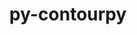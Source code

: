---
title: "py-contourpy"
layout: cache
categories: [package, develop]
meta: {"compilers": ["apple-clang@=16.0.0", "gcc@=11.1.0", "gcc@=11.4.0", "gcc@=13.2.0", "gcc@=7.5.0", "gcc@=9.4.0", "oneapi@=2024.2.1"], "num_specs": 147, "num_specs_by_stack": {"data-vis-sdk": 8, "e4s": 29, "e4s-neoverse-v2": 14, "e4s-neoverse_v1": 15, "e4s-oneapi": 28, "e4s-power": 5, "e4s-rocm-external": 8, "hep": 8, "ml-darwin-aarch64-mps": 7, "ml-linux-aarch64-cpu": 7, "ml-linux-aarch64-cuda": 7, "ml-linux-x86_64-cpu": 8, "ml-linux-x86_64-cuda": 8, "radiuss": 7, "root": 147}, "oss": ["sequoia", "ubuntu18.04", "ubuntu20.04", "ubuntu22.04", "ubuntu24.04"], "platforms": ["darwin", "linux"], "stacks": ["data-vis-sdk", "e4s", "e4s-neoverse-v2", "e4s-neoverse_v1", "e4s-oneapi", "e4s-power", "e4s-rocm-external", "hep", "ml-darwin-aarch64-mps", "ml-linux-aarch64-cpu", "ml-linux-aarch64-cuda", "ml-linux-x86_64-cpu", "ml-linux-x86_64-cuda", "radiuss", "root"], "targets": ["aarch64", "neoverse_v1", "neoverse_v2", "ppc64le", "x86_64_v3"], "versions": ["1.3.0"]}
spec_details: [{"compiler": "oneapi@=2024.2.1", "hash": "2aprotrpthcj2fiklmwonflpxb5biogd", "os": "ubuntu22.04", "platform": "linux", "size": "-", "stacks": ["root"], "target": "x86_64_v3", "variants": ["build_system=python_pip"], "versions": ["1.3.0"]}, {"compiler": "gcc@=13.2.0", "hash": "2b6pyvbyzsfceay7er5shksqb3ooanvd", "os": "ubuntu24.04", "platform": "linux", "size": "-", "stacks": ["ml-linux-x86_64-cpu", "ml-linux-x86_64-cuda", "root"], "target": "x86_64_v3", "variants": ["build_system=python_pip"], "versions": ["1.3.0"]}, {"compiler": "gcc@=11.4.0", "hash": "35ulptv5rbwmihwou7sdgeiubwf3hyzd", "os": "ubuntu22.04", "platform": "linux", "size": "-", "stacks": ["e4s", "e4s-rocm-external", "root"], "target": "x86_64_v3", "variants": ["build_system=python_pip"], "versions": ["1.3.0"]}, {"compiler": "oneapi@=2024.2.1", "hash": "3carjgo4aosxeb2yft7jbiy7rgkgxl56", "os": "ubuntu22.04", "platform": "linux", "size": "-", "stacks": ["e4s-oneapi", "root"], "target": "x86_64_v3", "variants": ["build_system=python_pip"], "versions": ["1.3.0"]}, {"compiler": "gcc@=7.5.0", "hash": "46xc65rjhcbgxy2pzpclw5ufmm4vl5rn", "os": "ubuntu18.04", "platform": "linux", "size": "-", "stacks": ["radiuss", "root"], "target": "x86_64_v3", "variants": ["build_system=python_pip"], "versions": ["1.3.0"]}, {"compiler": "oneapi@=2024.2.1", "hash": "4agm72a4husq3fr54wiale2c7umq6aek", "os": "ubuntu22.04", "platform": "linux", "size": "-", "stacks": ["e4s-oneapi", "root"], "target": "x86_64_v3", "variants": ["build_system=python_pip"], "versions": ["1.3.0"]}, {"compiler": "gcc@=13.2.0", "hash": "4aj6tfg76qtsp4uelk6sa4q5g4dsfzqk", "os": "ubuntu24.04", "platform": "linux", "size": "-", "stacks": ["ml-linux-x86_64-cpu", "ml-linux-x86_64-cuda", "root"], "target": "x86_64_v3", "variants": ["build_system=python_pip"], "versions": ["1.3.0"]}, {"compiler": "gcc@=11.4.0", "hash": "4jna2cx7ot6ed2dv3zfytxd4xcila642", "os": "ubuntu22.04", "platform": "linux", "size": "-", "stacks": ["e4s", "root"], "target": "x86_64_v3", "variants": ["build_system=python_pip"], "versions": ["1.3.0"]}, {"compiler": "gcc@=7.5.0", "hash": "57ce5zl54k3avlm3tmnoqcdn2goyy4e2", "os": "ubuntu18.04", "platform": "linux", "size": "-", "stacks": ["radiuss", "root"], "target": "x86_64_v3", "variants": ["build_system=python_pip"], "versions": ["1.3.0"]}, {"compiler": "gcc@=11.4.0", "hash": "5ftmys5ebgliggyv7f65nbkend73bhkm", "os": "ubuntu22.04", "platform": "linux", "size": "-", "stacks": ["e4s-neoverse_v1", "root"], "target": "neoverse_v1", "variants": ["build_system=python_pip"], "versions": ["1.3.0"]}, {"compiler": "gcc@=11.4.0", "hash": "5hvr7ln5bes6etlwssony2ce5wy6lpfs", "os": "ubuntu22.04", "platform": "linux", "size": "-", "stacks": ["root"], "target": "x86_64_v3", "variants": ["build_system=python_pip"], "versions": ["1.3.0"]}, {"compiler": "gcc@=11.4.0", "hash": "5r55ejpz2vqbn4xldcfxua5uukzq3y5i", "os": "ubuntu22.04", "platform": "linux", "size": "-", "stacks": ["root"], "target": "neoverse_v2", "variants": ["build_system=python_pip"], "versions": ["1.3.0"]}, {"compiler": "gcc@=11.4.0", "hash": "5uz53ukttvbrxquwikvlp6zr76zqjema", "os": "ubuntu22.04", "platform": "linux", "size": "-", "stacks": ["e4s-neoverse_v1", "root"], "target": "neoverse_v1", "variants": ["build_system=python_pip"], "versions": ["1.3.0"]}, {"compiler": "oneapi@=2024.2.1", "hash": "6gvrnazzt4cnsnchhufjeyjdllz3d6dc", "os": "ubuntu22.04", "platform": "linux", "size": "-", "stacks": ["e4s-oneapi", "root"], "target": "x86_64_v3", "variants": ["build_system=python_pip"], "versions": ["1.3.0"]}, {"compiler": "gcc@=9.4.0", "hash": "6hjrti33tcepdybwdjwtzdlrfxzs7nou", "os": "ubuntu20.04", "platform": "linux", "size": "-", "stacks": ["e4s-power", "root"], "target": "ppc64le", "variants": ["build_system=python_pip"], "versions": ["1.3.0"]}, {"compiler": "gcc@=11.4.0", "hash": "6nfblhtxgyfpz2ajkpvvhw664zw4iu3k", "os": "ubuntu22.04", "platform": "linux", "size": "-", "stacks": ["e4s", "root"], "target": "x86_64_v3", "variants": ["build_system=python_pip"], "versions": ["1.3.0"]}, {"compiler": "gcc@=13.2.0", "hash": "6q7mulehyp5d6fl37ebtu2xaoic22tl6", "os": "ubuntu24.04", "platform": "linux", "size": "-", "stacks": ["ml-linux-x86_64-cpu", "ml-linux-x86_64-cuda", "root"], "target": "x86_64_v3", "variants": ["build_system=python_pip"], "versions": ["1.3.0"]}, {"compiler": "gcc@=13.2.0", "hash": "74xc3oudznb64mmlbfqa644x3flx5m4m", "os": "ubuntu24.04", "platform": "linux", "size": "-", "stacks": ["ml-linux-aarch64-cpu", "ml-linux-aarch64-cuda", "root"], "target": "aarch64", "variants": ["build_system=python_pip"], "versions": ["1.3.0"]}, {"compiler": "gcc@=11.4.0", "hash": "7gztjb37oi6w2ncgqj3wcfnxdgpu3zsb", "os": "ubuntu22.04", "platform": "linux", "size": "-", "stacks": ["e4s", "root"], "target": "x86_64_v3", "variants": ["build_system=python_pip"], "versions": ["1.3.0"]}, {"compiler": "oneapi@=2024.2.1", "hash": "7tuyk7hfgcglh6m3uus2whf5qmemof7b", "os": "ubuntu22.04", "platform": "linux", "size": "-", "stacks": ["e4s-oneapi", "root"], "target": "x86_64_v3", "variants": ["build_system=python_pip"], "versions": ["1.3.0"]}, {"compiler": "gcc@=11.4.0", "hash": "7y6ajxipkgint7bryjph4iysvodj5kfa", "os": "ubuntu22.04", "platform": "linux", "size": "-", "stacks": ["e4s", "root"], "target": "x86_64_v3", "variants": ["build_system=python_pip"], "versions": ["1.3.0"]}, {"compiler": "gcc@=9.4.0", "hash": "am5slyt3pee2aaaxud6w2qgvzr4sfjdw", "os": "ubuntu20.04", "platform": "linux", "size": "-", "stacks": ["e4s-power", "root"], "target": "ppc64le", "variants": ["build_system=python_pip"], "versions": ["1.3.0"]}, {"compiler": "gcc@=13.2.0", "hash": "aqmy5heqdntbjyqteqraficclwlovbrb", "os": "ubuntu24.04", "platform": "linux", "size": "-", "stacks": ["ml-linux-aarch64-cpu", "ml-linux-aarch64-cuda", "root"], "target": "aarch64", "variants": ["build_system=python_pip"], "versions": ["1.3.0"]}, {"compiler": "gcc@=11.4.0", "hash": "asqjag2aqbrjwfonp4ixgnkzqrn7hxy3", "os": "ubuntu22.04", "platform": "linux", "size": "-", "stacks": ["e4s-neoverse_v1", "root"], "target": "neoverse_v1", "variants": ["build_system=python_pip"], "versions": ["1.3.0"]}, {"compiler": "gcc@=11.4.0", "hash": "avvecjteiox4k5jfjtew62jkb2pbok3n", "os": "ubuntu22.04", "platform": "linux", "size": "-", "stacks": ["e4s", "root"], "target": "x86_64_v3", "variants": ["build_system=python_pip"], "versions": ["1.3.0"]}, {"compiler": "oneapi@=2024.2.1", "hash": "az6qln7s3e2b27ern566fo5koqegxlq3", "os": "ubuntu22.04", "platform": "linux", "size": "-", "stacks": ["root"], "target": "x86_64_v3", "variants": ["build_system=python_pip"], "versions": ["1.3.0"]}, {"compiler": "gcc@=11.4.0", "hash": "barsqyxae5vumdsnlhfbyh7tg4qfjkgs", "os": "ubuntu22.04", "platform": "linux", "size": "-", "stacks": ["e4s", "root"], "target": "x86_64_v3", "variants": ["build_system=python_pip"], "versions": ["1.3.0"]}, {"compiler": "gcc@=11.4.0", "hash": "bjwcxk3f3svxj5yg4o3n75p6nta4eyde", "os": "ubuntu22.04", "platform": "linux", "size": "-", "stacks": ["e4s", "root"], "target": "x86_64_v3", "variants": ["build_system=python_pip"], "versions": ["1.3.0"]}, {"compiler": "gcc@=9.4.0", "hash": "bqfm4fnxfif64mz3itp6kjhgule7gqzy", "os": "ubuntu20.04", "platform": "linux", "size": "-", "stacks": ["e4s-power", "root"], "target": "ppc64le", "variants": ["build_system=python_pip"], "versions": ["1.3.0"]}, {"compiler": "gcc@=13.2.0", "hash": "brztmh7wkpixubh6xojlm3yg4dp2swp4", "os": "ubuntu24.04", "platform": "linux", "size": "-", "stacks": ["ml-linux-aarch64-cpu", "ml-linux-aarch64-cuda", "root"], "target": "aarch64", "variants": ["build_system=python_pip"], "versions": ["1.3.0"]}, {"compiler": "gcc@=11.1.0", "hash": "c36as4lsid25rt6t5i24agw74iybwvzy", "os": "ubuntu20.04", "platform": "linux", "size": "-", "stacks": ["data-vis-sdk", "root"], "target": "x86_64_v3", "variants": ["build_system=python_pip"], "versions": ["1.3.0"]}, {"compiler": "gcc@=13.2.0", "hash": "c6goxqsfqvlz2mwrmldbckmo7bwpporo", "os": "ubuntu24.04", "platform": "linux", "size": "-", "stacks": ["root"], "target": "aarch64", "variants": ["build_system=python_pip"], "versions": ["1.3.0"]}, {"compiler": "apple-clang@=16.0.0", "hash": "cc5iirmiunspeqaidxhkuvakulgx3hn5", "os": "sequoia", "platform": "darwin", "size": "-", "stacks": ["ml-darwin-aarch64-mps", "root"], "target": "aarch64", "variants": ["build_system=python_pip"], "versions": ["1.3.0"]}, {"compiler": "gcc@=11.4.0", "hash": "cdqsucx7nxmruxgukwurqngshjena25o", "os": "ubuntu22.04", "platform": "linux", "size": "-", "stacks": ["e4s", "root"], "target": "x86_64_v3", "variants": ["build_system=python_pip"], "versions": ["1.3.0"]}, {"compiler": "gcc@=11.4.0", "hash": "cjvapi3iroqobremf662na7skmbbuuyf", "os": "ubuntu22.04", "platform": "linux", "size": "-", "stacks": ["root"], "target": "x86_64_v3", "variants": ["build_system=python_pip"], "versions": ["1.3.0"]}, {"compiler": "oneapi@=2024.2.1", "hash": "clene7cnyrslz3getnyypya6p7qxujlf", "os": "ubuntu22.04", "platform": "linux", "size": "-", "stacks": ["e4s-oneapi", "root"], "target": "x86_64_v3", "variants": ["build_system=python_pip"], "versions": ["1.3.0"]}, {"compiler": "gcc@=13.2.0", "hash": "cmf3zxhtnjmw4seuhewhcamjv5vd2qcl", "os": "ubuntu24.04", "platform": "linux", "size": "-", "stacks": ["ml-linux-aarch64-cpu", "ml-linux-aarch64-cuda", "root"], "target": "aarch64", "variants": ["build_system=python_pip"], "versions": ["1.3.0"]}, {"compiler": "gcc@=11.1.0", "hash": "crotv6m3datdb5hneviw3twd42all24p", "os": "ubuntu20.04", "platform": "linux", "size": "-", "stacks": ["data-vis-sdk", "root"], "target": "x86_64_v3", "variants": ["build_system=python_pip"], "versions": ["1.3.0"]}, {"compiler": "gcc@=11.4.0", "hash": "d32jjnhk2x46jag6v673xywc3ufw4kvv", "os": "ubuntu22.04", "platform": "linux", "size": "-", "stacks": ["e4s-neoverse_v1", "root"], "target": "neoverse_v1", "variants": ["build_system=python_pip"], "versions": ["1.3.0"]}, {"compiler": "gcc@=11.4.0", "hash": "dq72bymijd6e6owhfnutcjzbwc3jpjvl", "os": "ubuntu22.04", "platform": "linux", "size": "-", "stacks": ["e4s-neoverse_v1", "root"], "target": "neoverse_v1", "variants": ["build_system=python_pip"], "versions": ["1.3.0"]}, {"compiler": "gcc@=7.5.0", "hash": "e3o5b72xy2yebjgsrkdusekttoumiar4", "os": "ubuntu18.04", "platform": "linux", "size": "-", "stacks": ["radiuss", "root"], "target": "x86_64_v3", "variants": ["build_system=python_pip"], "versions": ["1.3.0"]}, {"compiler": "gcc@=11.4.0", "hash": "e47vyclezjqjnj7fpq3hvcapj5cwhfv6", "os": "ubuntu22.04", "platform": "linux", "size": "-", "stacks": ["e4s-neoverse_v1", "root"], "target": "neoverse_v1", "variants": ["build_system=python_pip"], "versions": ["1.3.0"]}, {"compiler": "gcc@=11.1.0", "hash": "efvyi4uh4r3xcfxvxkzo5hjx6agieznk", "os": "ubuntu20.04", "platform": "linux", "size": "-", "stacks": ["data-vis-sdk", "root"], "target": "x86_64_v3", "variants": ["build_system=python_pip"], "versions": ["1.3.0"]}, {"compiler": "gcc@=11.4.0", "hash": "ewffozybub4fl7nhq6fojmumncirphmp", "os": "ubuntu22.04", "platform": "linux", "size": "-", "stacks": ["e4s", "e4s-rocm-external", "root"], "target": "x86_64_v3", "variants": ["build_system=python_pip"], "versions": ["1.3.0"]}, {"compiler": "gcc@=11.4.0", "hash": "f2pppqz5pib6pajldblowqslgvlaqvof", "os": "ubuntu22.04", "platform": "linux", "size": "-", "stacks": ["e4s-neoverse-v2", "root"], "target": "neoverse_v2", "variants": ["build_system=python_pip"], "versions": ["1.3.0"]}, {"compiler": "oneapi@=2024.2.1", "hash": "fob33iw7sjkl6aoq47ljt3dqolp5lo3r", "os": "ubuntu22.04", "platform": "linux", "size": "-", "stacks": ["e4s-oneapi", "root"], "target": "x86_64_v3", "variants": ["build_system=python_pip"], "versions": ["1.3.0"]}, {"compiler": "oneapi@=2024.2.1", "hash": "fopoyvhtbeiwdgasjlhqjbvx7yjryfbt", "os": "ubuntu22.04", "platform": "linux", "size": "-", "stacks": ["e4s-oneapi", "root"], "target": "x86_64_v3", "variants": ["build_system=python_pip"], "versions": ["1.3.0"]}, {"compiler": "gcc@=11.4.0", "hash": "fthnvdldle5nsi7fcmuwsmmh5ohxpyif", "os": "ubuntu22.04", "platform": "linux", "size": "-", "stacks": ["hep", "root"], "target": "x86_64_v3", "variants": ["build_system=python_pip"], "versions": ["1.3.0"]}, {"compiler": "gcc@=11.4.0", "hash": "g47ihov3lwhb33yvr26qg4s4msv2wtvu", "os": "ubuntu22.04", "platform": "linux", "size": "-", "stacks": ["e4s-neoverse_v1", "root"], "target": "neoverse_v1", "variants": ["build_system=python_pip"], "versions": ["1.3.0"]}, {"compiler": "apple-clang@=16.0.0", "hash": "gae74powv3a7b7j3ense7cxaeugo44m3", "os": "sequoia", "platform": "darwin", "size": "-", "stacks": ["ml-darwin-aarch64-mps", "root"], "target": "aarch64", "variants": ["build_system=python_pip"], "versions": ["1.3.0"]}, {"compiler": "gcc@=11.4.0", "hash": "gditilgtuuv7f2ntbwwo4uokfqs2mgz5", "os": "ubuntu22.04", "platform": "linux", "size": "-", "stacks": ["e4s", "root"], "target": "x86_64_v3", "variants": ["build_system=python_pip"], "versions": ["1.3.0"]}, {"compiler": "oneapi@=2024.2.1", "hash": "genmfofxjf3iqsjpom3v4g7vh3fhzdi3", "os": "ubuntu22.04", "platform": "linux", "size": "-", "stacks": ["e4s-oneapi", "root"], "target": "x86_64_v3", "variants": ["build_system=python_pip"], "versions": ["1.3.0"]}, {"compiler": "gcc@=11.4.0", "hash": "giav4tig7tsvefbztmwztkmskbkjk52i", "os": "ubuntu22.04", "platform": "linux", "size": "-", "stacks": ["e4s", "root"], "target": "x86_64_v3", "variants": ["build_system=python_pip"], "versions": ["1.3.0"]}, {"compiler": "gcc@=11.4.0", "hash": "gl253hckn2rdm6cdoh3woinszpylgivf", "os": "ubuntu22.04", "platform": "linux", "size": "-", "stacks": ["e4s-neoverse-v2", "root"], "target": "neoverse_v2", "variants": ["build_system=python_pip"], "versions": ["1.3.0"]}, {"compiler": "oneapi@=2024.2.1", "hash": "gr64wbcvcaliv6oduge5dpq6s2opkcwi", "os": "ubuntu22.04", "platform": "linux", "size": "-", "stacks": ["e4s-oneapi", "root"], "target": "x86_64_v3", "variants": ["build_system=python_pip"], "versions": ["1.3.0"]}, {"compiler": "gcc@=11.4.0", "hash": "gu7zydrmzmlwphe4fzg75bjow6ihhogd", "os": "ubuntu22.04", "platform": "linux", "size": "-", "stacks": ["hep", "root"], "target": "x86_64_v3", "variants": ["build_system=python_pip"], "versions": ["1.3.0"]}, {"compiler": "gcc@=11.4.0", "hash": "hbx2wulgtdynjzf4vwzwskdllropha4g", "os": "ubuntu22.04", "platform": "linux", "size": "-", "stacks": ["e4s", "e4s-rocm-external", "root"], "target": "x86_64_v3", "variants": ["build_system=python_pip"], "versions": ["1.3.0"]}, {"compiler": "oneapi@=2024.2.1", "hash": "hccq4xzxg3see3zvy4gd22l5ec62bgvq", "os": "ubuntu22.04", "platform": "linux", "size": "-", "stacks": ["e4s-oneapi", "root"], "target": "x86_64_v3", "variants": ["build_system=python_pip"], "versions": ["1.3.0"]}, {"compiler": "gcc@=11.4.0", "hash": "hqlovyew7kbawif6bdxykd5qwhg5hsfs", "os": "ubuntu22.04", "platform": "linux", "size": "-", "stacks": ["e4s-neoverse-v2", "root"], "target": "neoverse_v2", "variants": ["build_system=python_pip"], "versions": ["1.3.0"]}, {"compiler": "gcc@=13.2.0", "hash": "hrbgut52bgdyrm3vhduzgqghkctg4xhh", "os": "ubuntu24.04", "platform": "linux", "size": "-", "stacks": ["ml-linux-x86_64-cpu", "ml-linux-x86_64-cuda", "root"], "target": "x86_64_v3", "variants": ["build_system=python_pip"], "versions": ["1.3.0"]}, {"compiler": "gcc@=13.2.0", "hash": "i43tgqhxbx3k6lgcjnr4xyx3rx5nlss2", "os": "ubuntu24.04", "platform": "linux", "size": "-", "stacks": ["ml-linux-x86_64-cpu", "ml-linux-x86_64-cuda", "root"], "target": "x86_64_v3", "variants": ["build_system=python_pip"], "versions": ["1.3.0"]}, {"compiler": "oneapi@=2024.2.1", "hash": "i6jgh3m42dzszc5rve3znlhewuie555t", "os": "ubuntu22.04", "platform": "linux", "size": "-", "stacks": ["e4s-oneapi", "root"], "target": "x86_64_v3", "variants": ["build_system=python_pip"], "versions": ["1.3.0"]}, {"compiler": "gcc@=11.4.0", "hash": "i6pkka5lzcehpgsy6fywetijjcxhjxwq", "os": "ubuntu22.04", "platform": "linux", "size": "-", "stacks": ["e4s-neoverse-v2", "root"], "target": "neoverse_v2", "variants": ["build_system=python_pip"], "versions": ["1.3.0"]}, {"compiler": "gcc@=13.2.0", "hash": "ie522lgl37glznzl7rvdmrrmmgdjd4g5", "os": "ubuntu24.04", "platform": "linux", "size": "-", "stacks": ["ml-linux-aarch64-cpu", "ml-linux-aarch64-cuda", "root"], "target": "aarch64", "variants": ["build_system=python_pip"], "versions": ["1.3.0"]}, {"compiler": "gcc@=11.4.0", "hash": "ija6gcmfxlzpa7nzzfvy7ax5ydnbhhho", "os": "ubuntu22.04", "platform": "linux", "size": "-", "stacks": ["e4s", "root"], "target": "x86_64_v3", "variants": ["build_system=python_pip"], "versions": ["1.3.0"]}, {"compiler": "oneapi@=2024.2.1", "hash": "iq7t3nhzoqvpqaocz3kmpiesqolvq7gw", "os": "ubuntu22.04", "platform": "linux", "size": "-", "stacks": ["e4s-oneapi", "root"], "target": "x86_64_v3", "variants": ["build_system=python_pip"], "versions": ["1.3.0"]}, {"compiler": "gcc@=11.4.0", "hash": "iqrjsrezrxt5gvmroxtlp5ph7gu53buj", "os": "ubuntu22.04", "platform": "linux", "size": "-", "stacks": ["e4s-neoverse-v2", "root"], "target": "neoverse_v2", "variants": ["build_system=python_pip"], "versions": ["1.3.0"]}, {"compiler": "gcc@=11.1.0", "hash": "iy6wrorkraqdkz6absb2hg6j22gdl7mu", "os": "ubuntu20.04", "platform": "linux", "size": "-", "stacks": ["data-vis-sdk", "root"], "target": "x86_64_v3", "variants": ["build_system=python_pip"], "versions": ["1.3.0"]}, {"compiler": "apple-clang@=16.0.0", "hash": "jaa4vkb2bzls7uno7yjp6iuiajmigivf", "os": "sequoia", "platform": "darwin", "size": "-", "stacks": ["ml-darwin-aarch64-mps", "root"], "target": "aarch64", "variants": ["build_system=python_pip"], "versions": ["1.3.0"]}, {"compiler": "gcc@=11.4.0", "hash": "jdppwzlcwjruqwhzdb6tne3rxbdc3usp", "os": "ubuntu22.04", "platform": "linux", "size": "-", "stacks": ["hep", "root"], "target": "x86_64_v3", "variants": ["build_system=python_pip"], "versions": ["1.3.0"]}, {"compiler": "gcc@=7.5.0", "hash": "jhj7uggpy6jnccjrdgziirjsaafo5qyc", "os": "ubuntu18.04", "platform": "linux", "size": "-", "stacks": ["root"], "target": "x86_64_v3", "variants": ["build_system=python_pip"], "versions": ["1.3.0"]}, {"compiler": "gcc@=11.4.0", "hash": "jlby5tt2bdzouyaypnvishepvm3vm6np", "os": "ubuntu22.04", "platform": "linux", "size": "-", "stacks": ["e4s-neoverse-v2", "root"], "target": "neoverse_v2", "variants": ["build_system=python_pip"], "versions": ["1.3.0"]}, {"compiler": "gcc@=11.1.0", "hash": "jqx3y7yud6wx3ftqqhdl3k7tkg7l5ixm", "os": "ubuntu20.04", "platform": "linux", "size": "-", "stacks": ["data-vis-sdk", "root"], "target": "x86_64_v3", "variants": ["build_system=python_pip"], "versions": ["1.3.0"]}, {"compiler": "oneapi@=2024.2.1", "hash": "jr35wljmnhrerjjmof5laksnxoblbaw5", "os": "ubuntu22.04", "platform": "linux", "size": "-", "stacks": ["e4s-oneapi", "root"], "target": "x86_64_v3", "variants": ["build_system=python_pip"], "versions": ["1.3.0"]}, {"compiler": "oneapi@=2024.2.1", "hash": "jtwns6jtg2wfsdmio33lewi52usngvpj", "os": "ubuntu22.04", "platform": "linux", "size": "-", "stacks": ["e4s-oneapi", "root"], "target": "x86_64_v3", "variants": ["build_system=python_pip"], "versions": ["1.3.0"]}, {"compiler": "gcc@=11.4.0", "hash": "jxnnldnfrk7gjqmlf3jaf5zinwnvlagc", "os": "ubuntu22.04", "platform": "linux", "size": "-", "stacks": ["e4s", "root"], "target": "x86_64_v3", "variants": ["build_system=python_pip"], "versions": ["1.3.0"]}, {"compiler": "gcc@=9.4.0", "hash": "jybd23du3ngtywsjuldewqzbi5ds7i22", "os": "ubuntu20.04", "platform": "linux", "size": "-", "stacks": ["e4s-power", "root"], "target": "ppc64le", "variants": ["build_system=python_pip"], "versions": ["1.3.0"]}, {"compiler": "gcc@=13.2.0", "hash": "k5k4jw2w4zteehvn7hyj4yoll2aonqba", "os": "ubuntu24.04", "platform": "linux", "size": "-", "stacks": ["ml-linux-x86_64-cpu", "ml-linux-x86_64-cuda", "root"], "target": "x86_64_v3", "variants": ["build_system=python_pip"], "versions": ["1.3.0"]}, {"compiler": "oneapi@=2024.2.1", "hash": "k73zonr3phlvasrmmn7g74uuvkkvfqeq", "os": "ubuntu22.04", "platform": "linux", "size": "-", "stacks": ["e4s-oneapi", "root"], "target": "x86_64_v3", "variants": ["build_system=python_pip"], "versions": ["1.3.0"]}, {"compiler": "gcc@=11.4.0", "hash": "kahqixszwavn2jykjtcyxbrgznp273ma", "os": "ubuntu22.04", "platform": "linux", "size": "-", "stacks": ["e4s-neoverse_v1", "root"], "target": "neoverse_v1", "variants": ["build_system=python_pip"], "versions": ["1.3.0"]}, {"compiler": "oneapi@=2024.2.1", "hash": "kiobx45l2wvyvlnukz4ehqhfigv3yw5g", "os": "ubuntu22.04", "platform": "linux", "size": "-", "stacks": ["e4s-oneapi", "root"], "target": "x86_64_v3", "variants": ["build_system=python_pip"], "versions": ["1.3.0"]}, {"compiler": "gcc@=11.4.0", "hash": "ldsquyjzdzupn42ynupnwljdcdlniblh", "os": "ubuntu22.04", "platform": "linux", "size": "-", "stacks": ["e4s", "e4s-rocm-external", "root"], "target": "x86_64_v3", "variants": ["build_system=python_pip"], "versions": ["1.3.0"]}, {"compiler": "oneapi@=2024.2.1", "hash": "lhre5fhoyywhgdvji7uzcj6uxfkn3v4b", "os": "ubuntu22.04", "platform": "linux", "size": "-", "stacks": ["e4s-oneapi", "root"], "target": "x86_64_v3", "variants": ["build_system=python_pip"], "versions": ["1.3.0"]}, {"compiler": "gcc@=11.4.0", "hash": "lshrv3uoxezjtkm3xwqmlqetwhasefi3", "os": "ubuntu22.04", "platform": "linux", "size": "-", "stacks": ["e4s-neoverse-v2", "root"], "target": "neoverse_v2", "variants": ["build_system=python_pip"], "versions": ["1.3.0"]}, {"compiler": "gcc@=11.4.0", "hash": "lssehw3ihf5fktzwdvbvfuq7bcgnq7gb", "os": "ubuntu22.04", "platform": "linux", "size": "-", "stacks": ["e4s-neoverse_v1", "root"], "target": "neoverse_v1", "variants": ["build_system=python_pip"], "versions": ["1.3.0"]}, {"compiler": "gcc@=13.2.0", "hash": "lztykt6oj6upchme3y2pc5g2eghgsaer", "os": "ubuntu24.04", "platform": "linux", "size": "-", "stacks": ["ml-linux-x86_64-cpu", "ml-linux-x86_64-cuda", "root"], "target": "x86_64_v3", "variants": ["build_system=python_pip"], "versions": ["1.3.0"]}, {"compiler": "oneapi@=2024.2.1", "hash": "m4fsxtmj75hms47as2sdpsjjemke6dry", "os": "ubuntu22.04", "platform": "linux", "size": "-", "stacks": ["e4s-oneapi", "root"], "target": "x86_64_v3", "variants": ["build_system=python_pip"], "versions": ["1.3.0"]}, {"compiler": "gcc@=11.1.0", "hash": "mcc5stp6fbhxfvywx2ofanif4upohm5g", "os": "ubuntu20.04", "platform": "linux", "size": "-", "stacks": ["data-vis-sdk", "root"], "target": "x86_64_v3", "variants": ["build_system=python_pip"], "versions": ["1.3.0"]}, {"compiler": "oneapi@=2024.2.1", "hash": "mcz2qzvkfeyx5kfw77c45yoja5qxkmhq", "os": "ubuntu22.04", "platform": "linux", "size": "-", "stacks": ["e4s-oneapi", "root"], "target": "x86_64_v3", "variants": ["build_system=python_pip"], "versions": ["1.3.0"]}, {"compiler": "gcc@=11.4.0", "hash": "mlacakx63qneapgvqjpd7sxpp6fb6jb4", "os": "ubuntu22.04", "platform": "linux", "size": "-", "stacks": ["e4s-neoverse-v2", "root"], "target": "neoverse_v2", "variants": ["build_system=python_pip"], "versions": ["1.3.0"]}, {"compiler": "oneapi@=2024.2.1", "hash": "msewfehkjv2ksqkbcew2jcnoiovw5j2n", "os": "ubuntu22.04", "platform": "linux", "size": "-", "stacks": ["e4s-oneapi", "root"], "target": "x86_64_v3", "variants": ["build_system=python_pip"], "versions": ["1.3.0"]}, {"compiler": "gcc@=11.4.0", "hash": "mwpqpzbp6yg465pcqg2rwmz4t5oi3qrd", "os": "ubuntu22.04", "platform": "linux", "size": "-", "stacks": ["e4s-neoverse_v1", "root"], "target": "neoverse_v1", "variants": ["build_system=python_pip"], "versions": ["1.3.0"]}, {"compiler": "gcc@=11.4.0", "hash": "npcplzj3adzmx7orf3cunbkarjqfycu3", "os": "ubuntu22.04", "platform": "linux", "size": "-", "stacks": ["e4s", "root"], "target": "x86_64_v3", "variants": ["build_system=python_pip"], "versions": ["1.3.0"]}, {"compiler": "gcc@=11.4.0", "hash": "nwvf5gpizviz7gocfpdpoe2jcc275o2k", "os": "ubuntu22.04", "platform": "linux", "size": "-", "stacks": ["root"], "target": "neoverse_v2", "variants": ["build_system=python_pip"], "versions": ["1.3.0"]}, {"compiler": "apple-clang@=16.0.0", "hash": "nypbcicmdm4wtub6hifr4juixatpd342", "os": "sequoia", "platform": "darwin", "size": "-", "stacks": ["ml-darwin-aarch64-mps", "root"], "target": "aarch64", "variants": ["build_system=python_pip"], "versions": ["1.3.0"]}, {"compiler": "gcc@=7.5.0", "hash": "ofchfjrdeit6kiwgvb4cg5skealbglx6", "os": "ubuntu18.04", "platform": "linux", "size": "-", "stacks": ["radiuss", "root"], "target": "x86_64_v3", "variants": ["build_system=python_pip"], "versions": ["1.3.0"]}, {"compiler": "gcc@=13.2.0", "hash": "oup6kmiafr23r3wd75fqj43myavwcsqr", "os": "ubuntu24.04", "platform": "linux", "size": "-", "stacks": ["ml-linux-aarch64-cpu", "ml-linux-aarch64-cuda", "root"], "target": "aarch64", "variants": ["build_system=python_pip"], "versions": ["1.3.0"]}, {"compiler": "gcc@=11.4.0", "hash": "p2uv2va77fropyfyusmzgbycph4ck3t3", "os": "ubuntu22.04", "platform": "linux", "size": "-", "stacks": ["hep", "root"], "target": "x86_64_v3", "variants": ["build_system=python_pip"], "versions": ["1.3.0"]}, {"compiler": "apple-clang@=16.0.0", "hash": "p6dt7uv4ww7je3auigfhbtwizzov5ukx", "os": "sequoia", "platform": "darwin", "size": "-", "stacks": ["ml-darwin-aarch64-mps", "root"], "target": "aarch64", "variants": ["build_system=python_pip"], "versions": ["1.3.0"]}, {"compiler": "gcc@=11.4.0", "hash": "pdgscvjqhy7oewy2vxjgio7izpuyjhaj", "os": "ubuntu22.04", "platform": "linux", "size": "-", "stacks": ["e4s", "root"], "target": "x86_64_v3", "variants": ["build_system=python_pip"], "versions": ["1.3.0"]}, {"compiler": "gcc@=13.2.0", "hash": "pdr6rajy5a2zqwo4w6fwiwedhy6yn3kz", "os": "ubuntu24.04", "platform": "linux", "size": "-", "stacks": ["ml-linux-x86_64-cpu", "ml-linux-x86_64-cuda", "root"], "target": "x86_64_v3", "variants": ["build_system=python_pip"], "versions": ["1.3.0"]}, {"compiler": "gcc@=11.4.0", "hash": "pdxanwkuuk7ydcx5npghp4ounmiuqknx", "os": "ubuntu22.04", "platform": "linux", "size": "-", "stacks": ["root"], "target": "x86_64_v3", "variants": ["build_system=python_pip"], "versions": ["1.3.0"]}, {"compiler": "gcc@=7.5.0", "hash": "petew362t3vbm234ckiatxc2fbcoaovk", "os": "ubuntu18.04", "platform": "linux", "size": "-", "stacks": ["radiuss", "root"], "target": "x86_64_v3", "variants": ["build_system=python_pip"], "versions": ["1.3.0"]}, {"compiler": "oneapi@=2024.2.1", "hash": "ptwxzdjcymitjhcbv23vbum4nzwxcdfn", "os": "ubuntu22.04", "platform": "linux", "size": "-", "stacks": ["e4s-oneapi", "root"], "target": "x86_64_v3", "variants": ["build_system=python_pip"], "versions": ["1.3.0"]}, {"compiler": "gcc@=11.4.0", "hash": "qb6xkczm6xpq5bfsbx2dq6uul4xyjbh5", "os": "ubuntu22.04", "platform": "linux", "size": "-", "stacks": ["e4s", "e4s-rocm-external", "root"], "target": "x86_64_v3", "variants": ["build_system=python_pip"], "versions": ["1.3.0"]}, {"compiler": "oneapi@=2024.2.1", "hash": "qdalbty6tatbfxibwrfxvhpetxbrwc4c", "os": "ubuntu22.04", "platform": "linux", "size": "-", "stacks": ["e4s-oneapi", "root"], "target": "x86_64_v3", "variants": ["build_system=python_pip"], "versions": ["1.3.0"]}, {"compiler": "gcc@=13.2.0", "hash": "qs3dneh5vcofkfc4dvsy25chl7q4f7m3", "os": "ubuntu24.04", "platform": "linux", "size": "-", "stacks": ["ml-linux-aarch64-cpu", "ml-linux-aarch64-cuda", "root"], "target": "aarch64", "variants": ["build_system=python_pip"], "versions": ["1.3.0"]}, {"compiler": "oneapi@=2024.2.1", "hash": "qwfcdc65bhdrk4x32thjmeixugowie2e", "os": "ubuntu22.04", "platform": "linux", "size": "-", "stacks": ["root"], "target": "x86_64_v3", "variants": ["build_system=python_pip"], "versions": ["1.3.0"]}, {"compiler": "gcc@=11.4.0", "hash": "qwp25bqsol5dvzclgmii4arns2w6zcs4", "os": "ubuntu22.04", "platform": "linux", "size": "-", "stacks": ["e4s", "e4s-rocm-external", "root"], "target": "x86_64_v3", "variants": ["build_system=python_pip"], "versions": ["1.3.0"]}, {"compiler": "gcc@=11.4.0", "hash": "r3saxfesevrzjcvy3pig7ubvrifhvxcp", "os": "ubuntu22.04", "platform": "linux", "size": "-", "stacks": ["e4s-neoverse-v2", "root"], "target": "neoverse_v2", "variants": ["build_system=python_pip"], "versions": ["1.3.0"]}, {"compiler": "gcc@=7.5.0", "hash": "r4npveykqcjp4wzmvbrgrv6h3f7va4g2", "os": "ubuntu18.04", "platform": "linux", "size": "-", "stacks": ["radiuss", "root"], "target": "x86_64_v3", "variants": ["build_system=python_pip"], "versions": ["1.3.0"]}, {"compiler": "gcc@=11.4.0", "hash": "rugosbvrnhel7zibtsr4536nlvdahgrh", "os": "ubuntu22.04", "platform": "linux", "size": "-", "stacks": ["e4s", "root"], "target": "x86_64_v3", "variants": ["build_system=python_pip"], "versions": ["1.3.0"]}, {"compiler": "apple-clang@=16.0.0", "hash": "rwravrwgupegkarmwat76tqqdc7ot2mv", "os": "sequoia", "platform": "darwin", "size": "-", "stacks": ["ml-darwin-aarch64-mps", "root"], "target": "aarch64", "variants": ["build_system=python_pip"], "versions": ["1.3.0"]}, {"compiler": "gcc@=7.5.0", "hash": "rx2jelaat5paoghqh5ryl6oqlgp5ffgc", "os": "ubuntu18.04", "platform": "linux", "size": "-", "stacks": ["radiuss", "root"], "target": "x86_64_v3", "variants": ["build_system=python_pip"], "versions": ["1.3.0"]}, {"compiler": "gcc@=11.4.0", "hash": "sehaxobf6i2a7wih6d4zylaoqcroxv5t", "os": "ubuntu22.04", "platform": "linux", "size": "-", "stacks": ["e4s-neoverse-v2", "root"], "target": "neoverse_v2", "variants": ["build_system=python_pip"], "versions": ["1.3.0"]}, {"compiler": "gcc@=11.4.0", "hash": "sijspa5k6canawnyjsozpglgaa5vavzu", "os": "ubuntu22.04", "platform": "linux", "size": "-", "stacks": ["e4s", "root"], "target": "x86_64_v3", "variants": ["build_system=python_pip"], "versions": ["1.3.0"]}, {"compiler": "gcc@=11.4.0", "hash": "sjrjt3qwe4reohbgoo7aoxay6rzy5wx7", "os": "ubuntu22.04", "platform": "linux", "size": "-", "stacks": ["e4s", "e4s-rocm-external", "root"], "target": "x86_64_v3", "variants": ["build_system=python_pip"], "versions": ["1.3.0"]}, {"compiler": "gcc@=11.4.0", "hash": "stx6wucav7lvsw7afofmidm6qhrbsb46", "os": "ubuntu22.04", "platform": "linux", "size": "-", "stacks": ["e4s", "root"], "target": "x86_64_v3", "variants": ["build_system=python_pip"], "versions": ["1.3.0"]}, {"compiler": "gcc@=11.4.0", "hash": "t7zfnagch22dbzkskp4b5oitdwf6jtxs", "os": "ubuntu22.04", "platform": "linux", "size": "-", "stacks": ["e4s-neoverse-v2", "root"], "target": "neoverse_v2", "variants": ["build_system=python_pip"], "versions": ["1.3.0"]}, {"compiler": "oneapi@=2024.2.1", "hash": "tmgd6s7npbg5rjf7u6n5dw6zjguesx4g", "os": "ubuntu22.04", "platform": "linux", "size": "-", "stacks": ["e4s-oneapi", "root"], "target": "x86_64_v3", "variants": ["build_system=python_pip"], "versions": ["1.3.0"]}, {"compiler": "oneapi@=2024.2.1", "hash": "tvdiswvayfpi5czzbsmzaptd4zcjaisb", "os": "ubuntu22.04", "platform": "linux", "size": "-", "stacks": ["e4s-oneapi", "root"], "target": "x86_64_v3", "variants": ["build_system=python_pip"], "versions": ["1.3.0"]}, {"compiler": "gcc@=11.4.0", "hash": "u5drn4ogxa4apycfgbgmagxepofzhz6k", "os": "ubuntu22.04", "platform": "linux", "size": "-", "stacks": ["e4s", "root"], "target": "x86_64_v3", "variants": ["build_system=python_pip"], "versions": ["1.3.0"]}, {"compiler": "gcc@=11.4.0", "hash": "uiqzxefqjxqmcwbihhaotrnwhzlq2etp", "os": "ubuntu22.04", "platform": "linux", "size": "-", "stacks": ["e4s-neoverse_v1", "root"], "target": "neoverse_v1", "variants": ["build_system=python_pip"], "versions": ["1.3.0"]}, {"compiler": "oneapi@=2024.2.1", "hash": "um2a56hv4z4fr273k2qqcnpkix7xexw6", "os": "ubuntu22.04", "platform": "linux", "size": "-", "stacks": ["e4s-oneapi", "root"], "target": "x86_64_v3", "variants": ["build_system=python_pip"], "versions": ["1.3.0"]}, {"compiler": "oneapi@=2024.2.1", "hash": "uqcurbixc67qfbrkrzcssrctv4sroqk4", "os": "ubuntu22.04", "platform": "linux", "size": "-", "stacks": ["e4s-oneapi", "root"], "target": "x86_64_v3", "variants": ["build_system=python_pip"], "versions": ["1.3.0"]}, {"compiler": "gcc@=9.4.0", "hash": "uwtsjzgnfxnefogtwsliuct7ii2ysbo2", "os": "ubuntu20.04", "platform": "linux", "size": "-", "stacks": ["e4s-power", "root"], "target": "ppc64le", "variants": ["build_system=python_pip"], "versions": ["1.3.0"]}, {"compiler": "gcc@=11.4.0", "hash": "v4huiz5weh5jugolr7mu6afdkqp25abl", "os": "ubuntu22.04", "platform": "linux", "size": "-", "stacks": ["hep", "root"], "target": "x86_64_v3", "variants": ["build_system=python_pip"], "versions": ["1.3.0"]}, {"compiler": "gcc@=11.4.0", "hash": "v55su7xsdp5t3rnwqho3tqiqbybxdr5n", "os": "ubuntu22.04", "platform": "linux", "size": "-", "stacks": ["e4s-neoverse_v1", "root"], "target": "neoverse_v1", "variants": ["build_system=python_pip"], "versions": ["1.3.0"]}, {"compiler": "gcc@=11.1.0", "hash": "vrcjr5xye727cyfdc2jgjohtjjnnigez", "os": "ubuntu20.04", "platform": "linux", "size": "-", "stacks": ["data-vis-sdk", "root"], "target": "x86_64_v3", "variants": ["build_system=python_pip"], "versions": ["1.3.0"]}, {"compiler": "oneapi@=2024.2.1", "hash": "vusy5dkulkxjglju6p3p57robuollz6h", "os": "ubuntu22.04", "platform": "linux", "size": "-", "stacks": ["root"], "target": "x86_64_v3", "variants": ["build_system=python_pip"], "versions": ["1.3.0"]}, {"compiler": "gcc@=11.4.0", "hash": "waqk2ljgjfvyvii5izvjvc7ieswtzdp2", "os": "ubuntu22.04", "platform": "linux", "size": "-", "stacks": ["e4s-neoverse_v1", "root"], "target": "neoverse_v1", "variants": ["build_system=python_pip"], "versions": ["1.3.0"]}, {"compiler": "gcc@=11.4.0", "hash": "wgpstxno2w5om5iaui6c77wftba3irru", "os": "ubuntu22.04", "platform": "linux", "size": "-", "stacks": ["hep", "root"], "target": "x86_64_v3", "variants": ["build_system=python_pip"], "versions": ["1.3.0"]}, {"compiler": "oneapi@=2024.2.1", "hash": "wwmnibpvfrdsmdkm3tsam7kav5k66k3b", "os": "ubuntu22.04", "platform": "linux", "size": "-", "stacks": ["e4s-oneapi", "root"], "target": "x86_64_v3", "variants": ["build_system=python_pip"], "versions": ["1.3.0"]}, {"compiler": "gcc@=11.4.0", "hash": "x2vquhyly3dtgssz2bjhrqx4dumi2gfz", "os": "ubuntu22.04", "platform": "linux", "size": "-", "stacks": ["hep", "root"], "target": "x86_64_v3", "variants": ["build_system=python_pip"], "versions": ["1.3.0"]}, {"compiler": "gcc@=11.4.0", "hash": "y4yuow5baccqi7xeyzua2xgezj6lt7g4", "os": "ubuntu22.04", "platform": "linux", "size": "-", "stacks": ["e4s-neoverse_v1", "root"], "target": "neoverse_v1", "variants": ["build_system=python_pip"], "versions": ["1.3.0"]}, {"compiler": "gcc@=11.4.0", "hash": "yhsrbqr7phrkkithnk6przovovszurfk", "os": "ubuntu22.04", "platform": "linux", "size": "-", "stacks": ["e4s-neoverse-v2", "root"], "target": "neoverse_v2", "variants": ["build_system=python_pip"], "versions": ["1.3.0"]}, {"compiler": "oneapi@=2024.2.1", "hash": "ynxcbo2d3dgsb2vtbwhzpild7sstxzll", "os": "ubuntu22.04", "platform": "linux", "size": "-", "stacks": ["e4s-oneapi", "root"], "target": "x86_64_v3", "variants": ["build_system=python_pip"], "versions": ["1.3.0"]}, {"compiler": "gcc@=11.4.0", "hash": "yrtbqcb3fynkzgpjy7en7xlcx6lbcyrk", "os": "ubuntu22.04", "platform": "linux", "size": "-", "stacks": ["hep", "root"], "target": "x86_64_v3", "variants": ["build_system=python_pip"], "versions": ["1.3.0"]}, {"compiler": "gcc@=11.4.0", "hash": "yrzwdgf2bunvv7lvr6s6lwgpvlk5vfy7", "os": "ubuntu22.04", "platform": "linux", "size": "-", "stacks": ["e4s", "root"], "target": "x86_64_v3", "variants": ["build_system=python_pip"], "versions": ["1.3.0"]}, {"compiler": "gcc@=11.1.0", "hash": "yy36poyds3hcgerqqbdz2zjkoiob57d5", "os": "ubuntu20.04", "platform": "linux", "size": "-", "stacks": ["data-vis-sdk", "root"], "target": "x86_64_v3", "variants": ["build_system=python_pip"], "versions": ["1.3.0"]}, {"compiler": "gcc@=11.4.0", "hash": "yyxehondr2oog5bslfqnwwis4lrrioxm", "os": "ubuntu22.04", "platform": "linux", "size": "-", "stacks": ["e4s-neoverse_v1", "root"], "target": "neoverse_v1", "variants": ["build_system=python_pip"], "versions": ["1.3.0"]}, {"compiler": "apple-clang@=16.0.0", "hash": "z7nnoumu6qidt2tcigouca4mdc6i7lzr", "os": "sequoia", "platform": "darwin", "size": "-", "stacks": ["ml-darwin-aarch64-mps", "root"], "target": "aarch64", "variants": ["build_system=python_pip"], "versions": ["1.3.0"]}, {"compiler": "gcc@=11.4.0", "hash": "zlmlcfsby4q5pcnbtaxgbgngrcm4j6gt", "os": "ubuntu22.04", "platform": "linux", "size": "-", "stacks": ["e4s", "root"], "target": "x86_64_v3", "variants": ["build_system=python_pip"], "versions": ["1.3.0"]}, {"compiler": "gcc@=11.4.0", "hash": "znz3jrgcsj2lx253n4nnk2rigqjisfsq", "os": "ubuntu22.04", "platform": "linux", "size": "-", "stacks": ["e4s", "root"], "target": "x86_64_v3", "variants": ["build_system=python_pip"], "versions": ["1.3.0"]}, {"compiler": "gcc@=11.4.0", "hash": "zrbsesxbm2fydjgqoa5pmtffainanlvf", "os": "ubuntu22.04", "platform": "linux", "size": "-", "stacks": ["e4s-neoverse-v2", "root"], "target": "neoverse_v2", "variants": ["build_system=python_pip"], "versions": ["1.3.0"]}, {"compiler": "gcc@=11.4.0", "hash": "zswhd5mioua3hx3nad3ni33t6ldu3lqd", "os": "ubuntu22.04", "platform": "linux", "size": "-", "stacks": ["e4s-neoverse-v2", "root"], "target": "neoverse_v2", "variants": ["build_system=python_pip"], "versions": ["1.3.0"]}, {"compiler": "gcc@=11.4.0", "hash": "ztwgpoen5eag3x2bghy2cyq6qq22xczw", "os": "ubuntu22.04", "platform": "linux", "size": "-", "stacks": ["e4s", "e4s-rocm-external", "root"], "target": "x86_64_v3", "variants": ["build_system=python_pip"], "versions": ["1.3.0"]}]
---